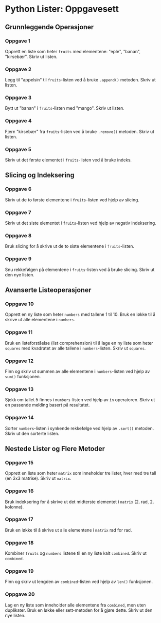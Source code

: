 # Python Lister: Oppgavesett

## Grunnleggende Operasjoner

### Oppgave 1
Opprett en liste som heter `fruits` med elementene: "eple", "banan", "kirsebær". Skriv ut listen.

### Oppgave 2
Legg til "appelsin" til `fruits`-listen ved å bruke `.append()` metoden. Skriv ut listen.

### Oppgave 3
Bytt ut "banan" i `fruits`-listen med "mango". Skriv ut listen.

### Oppgave 4
Fjern "kirsebær" fra `fruits`-listen ved å bruke `.remove()` metoden. Skriv ut listen.

### Oppgave 5
Skriv ut det første elementet i `fruits`-listen ved å bruke indeks.

## Slicing og Indeksering

### Oppgave 6
Skriv ut de to første elementene i `fruits`-listen ved hjelp av slicing.

### Oppgave 7
Skriv ut det siste elementet i `fruits`-listen ved hjelp av negativ indeksering.

### Oppgave 8
Bruk slicing for å skrive ut de to siste elementene i `fruits`-listen.

### Oppgave 9
Snu rekkefølgen på elementene i `fruits`-listen ved å bruke slicing. Skriv ut den nye listen.

## Avanserte Listeoperasjoner

### Oppgave 10
Opprett en ny liste som heter `numbers` med tallene 1 til 10. Bruk en løkke til å skrive ut alle elementene i `numbers`.

### Oppgave 11
Bruk en listeforståelse (list comprehension) til å lage en ny liste som heter `squares` med kvadratet av alle tallene i `numbers`-listen. Skriv ut `squares`.

### Oppgave 12
Finn og skriv ut summen av alle elementene i `numbers`-listen ved hjelp av `sum()` funksjonen.

### Oppgave 13
Sjekk om tallet 5 finnes i `numbers`-listen ved hjelp av `in` operatoren. Skriv ut en passende melding basert på resultatet.

### Oppgave 14
Sorter `numbers`-listen i synkende rekkefølge ved hjelp av `.sort()` metoden. Skriv ut den sorterte listen.

## Nestede Lister og Flere Metoder

### Oppgave 15
Opprett en liste som heter `matrix` som inneholder tre lister, hver med tre tall (en 3x3 matrise). Skriv ut `matrix`.

### Oppgave 16
Bruk indeksering for å skrive ut det midterste elementet i `matrix` (2. rad, 2. kolonne).

### Oppgave 17
Bruk en løkke til å skrive ut alle elementene i `matrix` rad for rad.

### Oppgave 18
Kombiner `fruits` og `numbers` listene til en ny liste kalt `combined`. Skriv ut `combined`.

### Oppgave 19
Finn og skriv ut lengden av `combined`-listen ved hjelp av `len()` funksjonen.

### Oppgave 20
Lag en ny liste som inneholder alle elementene fra `combined`, men uten duplikater. Bruk en løkke eller sett-metoden for å gjøre dette. Skriv ut den nye listen.
